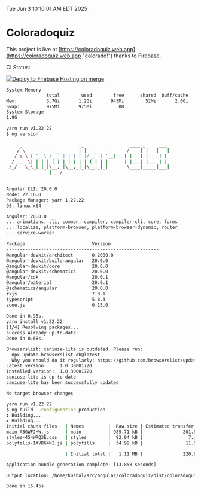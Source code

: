 Tue Jun  3 10:10:01 AM EDT 2025

# Coloradoquiz


This project is live at [https://coloradoquiz.web.app](https://coloradoquiz.web.app "colorado!") thanks to Firebase.

CI Status: 

[![Deploy to Firebase Hosting on merge](https://github.com/teamkushal/coloradoquiz/actions/workflows/firebase-hosting-merge.yml/badge.svg)](https://github.com/teamkushal/coloradoquiz/actions/workflows/firebase-hosting-merge.yml)

```bash
System Memory
               total        used        free      shared  buff/cache   available
Mem:           3.7Gi       1.2Gi       943Mi        52Mi       2.0Gi       2.6Gi
Swap:          975Mi       975Mi          0B
System Storage
1.9G	.
```
```bash
yarn run v1.22.22
$ ng version

     _                      _                 ____ _     ___
    / \   _ __   __ _ _   _| | __ _ _ __     / ___| |   |_ _|
   / △ \ | '_ \ / _` | | | | |/ _` | '__|   | |   | |    | |
  / ___ \| | | | (_| | |_| | | (_| | |      | |___| |___ | |
 /_/   \_\_| |_|\__, |\__,_|_|\__,_|_|       \____|_____|___|
                |___/
    

Angular CLI: 20.0.0
Node: 22.16.0
Package Manager: yarn 1.22.22
OS: linux x64

Angular: 20.0.0
... animations, cli, common, compiler, compiler-cli, core, forms
... localize, platform-browser, platform-browser-dynamic, router
... service-worker

Package                         Version
---------------------------------------------------------
@angular-devkit/architect       0.2000.0
@angular-devkit/build-angular   20.0.0
@angular-devkit/core            20.0.0
@angular-devkit/schematics      20.0.0
@angular/cdk                    20.0.1
@angular/material               20.0.1
@schematics/angular             20.0.0
rxjs                            7.8.1
typescript                      5.8.3
zone.js                         0.15.0
    
Done in 0.95s.
yarn install v1.22.22
[1/4] Resolving packages...
success Already up-to-date.
Done in 0.68s.
```
```bash
Browserslist: caniuse-lite is outdated. Please run:
  npx update-browserslist-db@latest
  Why you should do it regularly: https://github.com/browserslist/update-db#readme
Latest version:     1.0.30001720
Installed version:  1.0.30001720
caniuse-lite is up to date
caniuse-lite has been successfully updated

No target browser changes
```
```bash
yarn run v1.22.22
$ ng build --configuration production
❯ Building...
✔ Building...
Initial chunk files   | Names         |  Raw size | Estimated transfer size
main-A5GWFJHW.js      | main          | 985.71 kB |               201.85 kB
styles-454WRQ3E.css   | styles        |  92.94 kB |                 7.48 kB
polyfills-IXVBG4NI.js | polyfills     |  34.99 kB |                11.55 kB

                      | Initial total |   1.11 MB |               220.88 kB

Application bundle generation complete. [13.858 seconds]

Output location: /home/kushal/src/angular/coloradoquiz/dist/coloradoquiz

Done in 15.45s.
```
